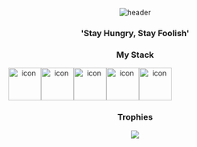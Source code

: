 <div align="center">
  
![header](https://capsule-render.vercel.app/api?type=soft&color=0F9B8E&height=130&section=header&text=JiWonKim&fontSize=70&&fontColor=343837&animation=twinkling)

<h3 align="center">'Stay Hungry, Stay Foolish'</h3>

<h3 align="center">My Stack</h3>


<div style="display: flex; align-items: flex-start;">
  <img src="https://techstack-generator.vercel.app/js-icon.svg" alt="icon" width="65" height="65" />
  <img src="https://techstack-generator.vercel.app/ts-icon.svg" alt="icon" width="65" height="65" />
  <img src="https://techstack-generator.vercel.app/react-icon.svg" alt="icon" width="65" height="65" />
  <img src="https://techstack-generator.vercel.app/redux-icon.svg" alt="icon" width="65" height="65" />
  <img src="https://techstack-generator.vercel.app/jest-icon.svg" alt="icon" width="65" height="65" />
</div>

 </div>
<div align="center">
  
  ### Trophies
  
  <img src="https://github-profile-trophy.vercel.app/?username=qkrdmstlr3&theme=gruvbox&title=Stars,Followers,Commits,PullRequest,Issues,Repositories" />
</div>
